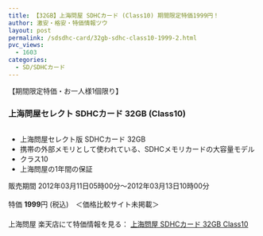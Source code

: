 ```yaml
---
title: 【32GB】上海問屋 SDHCカード (Class10) 期間限定特価1999円！
author: 激安・格安・特価情報ツウ
layout: post
permalink: /sdsdhc-card/32gb-sdhc-class10-1999-2.html
pvc_views:
  - 1603
categories:
  - SD/SDHCカード
---
```

【期間限定特価・お一人様1個限り】  


### 上海問屋セレクト SDHCカード 32GB (Class10)

<div class="img-bg2 img_L">
  <a href="http://hb.afl.rakuten.co.jp/hgc/032ab3e9.5b793415.039e5bec.4fa1c071/?pc=http%3a%2f%2fitem.rakuten.co.jp%2fdonya%2f88584-ss%2f%3fscid%3daf_ich_link_img&#038;m=http%3a%2f%2fm.rakuten.co.jp%2fdonya%2fi%2f10657590%2f" target="_blank"><img src="http://hbb.afl.rakuten.co.jp/hgb/?pc=http%3a%2f%2fthumbnail.image.rakuten.co.jp%2f%400_mall%2fdonya%2fcabinet%2fflashitem3%2f88584s-0.jpg%3f_ex%3d128x128&#038;m=http%3a%2f%2fthumbnail.image.rakuten.co.jp%2f%400_mall%2fdonya%2fcabinet%2fflashitem3%2f88584s-0.jpg" border="0" title="" alt="" /></a>
</div>

<!--more-->

  * 上海問屋セレクト版 SDHCカード 32GB
  * 携帯の外部メモリとして使われている、SDHCメモリカードの大容量モデル
  * クラス10
  * 上海問屋の1年間の保証

販売期間 2012年03月11日05時00分～2012年03月13日10時00分  
<br clear="all" />特価 <span class="tokka-price"><strong>1999</strong></span>円 (税込)　＜価格比較サイト未掲載＞  
　　  
上海問屋 楽天店にて特価情報を見る： <a href="http://hb.afl.rakuten.co.jp/hgc/032ab3e9.5b793415.039e5bec.4fa1c071/?pc=http%3a%2f%2fitem.rakuten.co.jp%2fdonya%2f88584-ss%2f%3fscid%3daf_ich_link_img&#038;m=http%3a%2f%2fm.rakuten.co.jp%2fdonya%2fi%2f10657590%2f" target="_blank"><span class="fs150p">上海問屋 SDHCカード 32GB Class10</span></a>